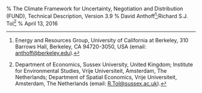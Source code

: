 % The Climate Framework for Uncertainty, Negotiation and Distribution (FUND), Technical Description, Version 3.9
% David Anthoff[^authorinfo_anthoff];Richard S.J. Tol[^authorinfo_tol]
% April 13, 2016

[^authorinfo_anthoff]: Energy and Resources Group, University of California at Berkeley, 310 Barrows Hall, Berkeley, CA 94720-3050, USA (email: <anthoff@berkeley.edu>).

[^authorinfo_tol]: Department of Economics, Sussex University, United Kingdom; Institute for Environmental Studies, Vrije Universiteit, Amsterdam, The Netherlands; Department of Spatial Economics, Vrije Universiteit, Amsterdam, The Netherlands (email: <R.Tol@sussex.ac.uk>).
